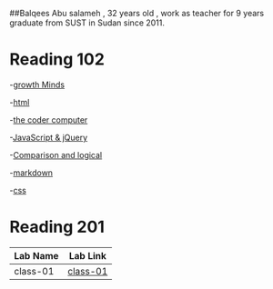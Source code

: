 

##Balqees Abu salameh , 32 years old , work as teacher for 9 years 
graduate from SUST in Sudan since 2011.





# Reading 102
-[growth Minds](growthMinds.md)

-[html](html.md)

-[the coder computer](theCoderComputer.md)

-[JavaScript & jQuery](JavaScript&jQuery.md)

-[Comparison and logical](Comparison&logical.md)
  
-[markdown](markdown.md)

-[css](css.md)



# Reading 201

|    Lab Name    |  Lab Link | 
| ------------- |:-------------:|
|   class-01    | [class-01](201\class-01.md) |







